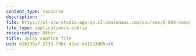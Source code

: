 ```yaml
---
content_type: resource
description: ''
file: https://ol-ocw-studio-app-qa.s3.amazonaws.com/courses/6-004-computation-structures-spring-2017/d1b230af273df9bc42ace412a3d05a46_Um6UH_PRJ4k.srt
file_type: application/x-subrip
resourcetype: Other
title: 3play caption file
uid: d1b230af-273d-f9bc-42ac-e412a3d05a46
---
```

